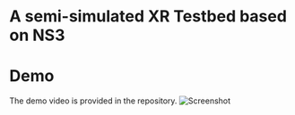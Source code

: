 # A semi-simulated XR Testbed based on NS3 
# Demo
The demo video is provided in the repository.
![Screenshot](https://github.com/whp22/XR-Testbed/assets/79181675/3a5ea017-c085-4c92-9db4-79d26f5fcb0c)

